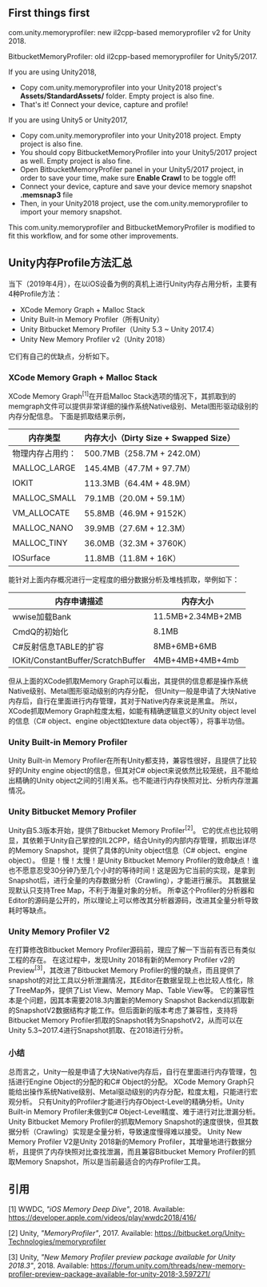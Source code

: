 
## First things first

com.unity.memoryprofiler: new il2cpp-based memoryprofiler v2 for Unity 2018.

BitbucketMemoryProfiler: old il2cpp-based memoryprofiler for Unity5/2017.


If you are using Unity2018,
- Copy com.unity.memoryprofiler into your Unity2018 project's **Assets/StandardAssets/** folder. Empty project is also fine.
- That's it! Connect your device, capture and profile!


If you are using Unity5 or Unity2017,
- Copy com.unity.memoryprofiler into your Unity2018 project. Empty project is also fine.
- You should copy BitbucketMemoryProfiler into your Unity5/2017 project as well. Empty project is also fine.
- Open BitbucketMemoryProfiler panel in your Unity5/2017 project, in order to save your time, make sure **Enable Crawl** to be toggle off!
- Connect your device, capture and save your device memory snapshot **.memsnap3** file
- Then, in your Unity2018 project, use the com.unity.memoryprofiler to import your memory snapshot.

This com.unity.memoryprofiler and BitbucketMemoryProfiler is modified to fit this workflow, and for some other improvements.


## Unity内存Profile方法汇总


当下（2019年4月），在以iOS设备为例的真机上进行Unity内存占用分析，主要有4种Profile方法：
- XCode Memory Graph + Malloc Stack
- Unity Built-in Memory Profiler（所有Unity）
- Unity Bitbucket Memory Profiler（Unity 5.3 ~ Unity 2017.4）
- Unity New Memory Profiler v2（Unity 2018）

它们有自己的优缺点，分析如下。

### XCode Memory Graph + Malloc Stack
XCode Memory Graph<sup>[1]</sup>在开启Malloc Stack选项的情况下，其抓取到的memgraph文件可以提供非常详细的操作系统Native级别、Metal图形驱动级别的内存分配信息。
下面是抓取结果示例，

|内存类型|内存大小（Dirty Size + Swapped Size）|
|--|--|
|物理内存占用约：|500.7MB（258.7M + 242.0M）|
|MALLOC_LARGE|145.4MB（47.7M + 97.7M）|
|IOKIT|113.3MB（64.4M + 48.9M）|
|MALLOC_SMALL|79.1MB（20.0M + 59.1M）|
|VM_ALLOCATE|55.8MB（46.9M + 9152K）|
|MALLOC_NANO|39.9MB（27.6M + 12.3M）|
|MALLOC_TINY|36.0MB（32.3M + 3760K）|
|IOSurface|11.8MB（11.8M + 16K）|

能针对上面内存概况进行一定程度的细分数据分析及堆栈抓取，举例如下：

|内存申请描述|内存大小
|--|--|
|wwise加载Bank|11.5MB+2.34MB+2MB|
|CmdQ的初始化|8.1MB|
|C#反射信息TABLE的扩容|8MB+6MB+6MB|
|IOKit/ConstantBuffer/ScratchBuffer|4MB+4MB+4MB+4mb|


但从上面的XCode抓取Memory Graph可以看出，其提供的信息都是操作系统Native级别、Metal图形驱动级别的内存分配，
但Unity一般是申请了大块Native内存后，自行在里面进行内存管理，其对于Native内存来说是黑盒。
所以，XCode抓取Memory Graph粒度太粗，如能有精确逻辑意义的Unity object level的信息（C# object、engine object如texture data object等），将事半功倍。

### Unity Built-in Memory Profiler
Unity Built-in Memory Profiler在所有Unity都支持，兼容性很好，且提供了比较好的Unity engine object的信息，但其对C# object来说依然比较笼统，且不能给出精确的Unity object之间的引用关系。也不能进行内存快照对比、分析内存泄漏情况。

### Unity Bitbucket Memory Profiler
Unity自5.3版本开始，提供了Bitbucket Memory Profiler<sup>[2]</sup>。
它的优点也比较明显，其依赖于Unity自己掌控的IL2CPP，结合Unity的内部内存管理，抓取出详尽的Memory Snapshot，提供了具体的Unity object信息（C# object、engine object）。
但是！慢！太慢！是Unity Bitbucket Memory Profiler的致命缺点！谁也不愿意忍受30分钟乃至几个小时的等待时间！这是因为它当前的实现，是拿到Snapshot后，进行全量的内存数据分析（Crawling），才能进行展示。
其数据呈现默认只支持Tree Map，不利于海量对象的分析。
所幸这个Profiler的分析器和Editor的源码是公开的，所以理论上可以修改其分析器源码，改进其全量分析导致耗时等缺点。

### Unity Memory Profiler V2
在打算修改Bitbucket Memory Profiler源码前，理应了解一下当前有否已有类似工程的存在。
在这过程中，发现Unity 2018有新的Memory Profiler v2的Preview<sup>[3]</sup>，其改进了Bitbucket Memory Profiler的慢的缺点，而且提供了snapshot的对比工具以分析泄漏情况，其Editor在数据呈现上也比较人性化，除了TreeMap外，提供了List View、Memory Map、Table View等。
它的兼容性本是个问题，因其本需要2018.3内置新的Memory Snapshot Backend以抓取新的SnapshotV2数据结构才能工作。但后面新的版本考虑了兼容性，支持将Bitbucket Memory Profiler抓取的Snapshot转为SnapshotV2，从而可以在Unity 5.3~2017.4进行Snapshot抓取、在2018进行分析。


### 小结
总而言之，Unity一般是申请了大块Native内存后，自行在里面进行内存管理，包括进行Engine Object的分配的和C# Object的分配。
XCode Memory Graph只能给出操作系统Native级别、Metal驱动级别的内存分配，粒度太粗，只能进行宏观分析。
只有Unity的Profiler才能进行内存Object-Level的精确分析。Unity Built-in Memory Profiler未做到C# Object-Level精度、难于进行对比泄漏分析。
Unity Bitbucket Memory Profiler的抓取Memory Snapshot的速度很快，但其数据分析（Crawling）实现是全量分析，导致速度慢得难以接受。
Unity New Memory Profiler V2是Unity 2018新的Memory Profiler，其增量地进行数据分析，且提供了内存快照对比查找泄漏，而且兼容Bitbucket Memory Profiler的抓取Memory Snapshot，所以是当前最适合的内存Profiler工具。

## 引用
[1] WWDC, *"iOS Memory Deep Dive"*, 2018. Available: https://developer.apple.com/videos/play/wwdc2018/416/

[2] Unity, *"MemoryProfiler"*, 2017. Available: https://bitbucket.org/Unity-Technologies/memoryprofiler

[3] Unity, *"New Memory Profiler preview package available for Unity 2018.3"*, 2018. Available: https://forum.unity.com/threads/new-memory-profiler-preview-package-available-for-unity-2018-3.597271/
